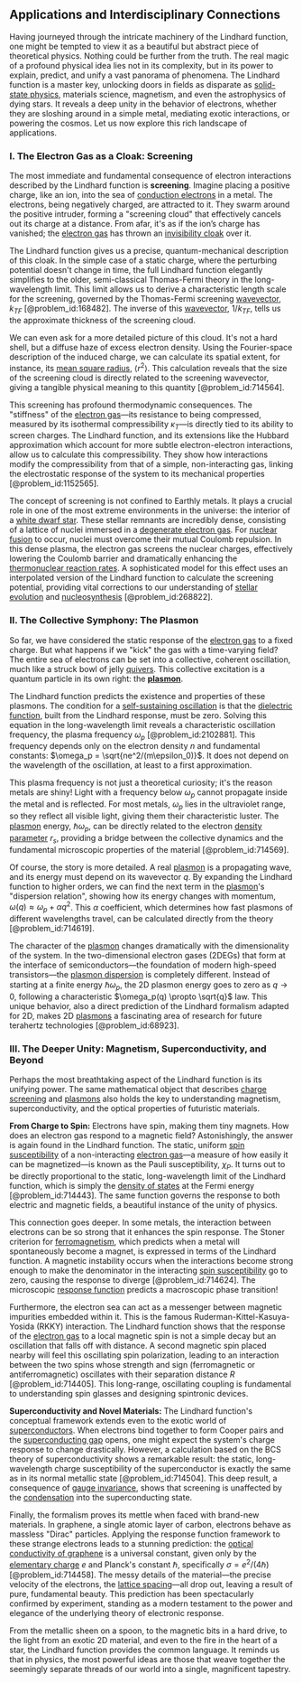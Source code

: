 ## Applications and Interdisciplinary Connections

Having journeyed through the intricate machinery of the Lindhard function, one might be tempted to view it as a beautiful but abstract piece of theoretical physics. Nothing could be further from the truth. The real magic of a profound physical idea lies not in its complexity, but in its power to explain, predict, and unify a vast panorama of phenomena. The Lindhard function is a master key, unlocking doors in fields as disparate as [solid-state physics](@article_id:141767), materials science, magnetism, and even the astrophysics of dying stars. It reveals a deep unity in the behavior of electrons, whether they are sloshing around in a simple metal, mediating exotic interactions, or powering the cosmos. Let us now explore this rich landscape of applications.

### I. The Electron Gas as a Cloak: Screening

The most immediate and fundamental consequence of electron interactions described by the Lindhard function is **screening**. Imagine placing a positive charge, like an ion, into the sea of [conduction electrons](@article_id:144766) in a metal. The electrons, being negatively charged, are attracted to it. They swarm around the positive intruder, forming a "screening cloud" that effectively cancels out its charge at a distance. From afar, it's as if the ion’s charge has vanished; the [electron gas](@article_id:140198) has thrown an [invisibility cloak](@article_id:267580) over it.

The Lindhard function gives us a precise, quantum-mechanical description of this cloak. In the simple case of a static charge, where the perturbing potential doesn't change in time, the full Lindhard function elegantly simplifies to the older, semi-classical Thomas-Fermi theory in the long-wavelength limit. This limit allows us to derive a characteristic length scale for the screening, governed by the Thomas-Fermi screening [wavevector](@article_id:178126), $k_{TF}$ [@problem_id:168482]. The inverse of this [wavevector](@article_id:178126), $1/k_{TF}$, tells us the approximate thickness of the screening cloud.

We can even ask for a more detailed picture of this cloud. It's not a hard shell, but a diffuse haze of excess electron density. Using the Fourier-space description of the induced charge, we can calculate its spatial extent, for instance, its [mean square radius](@article_id:146058), $\langle r^2 \rangle$. This calculation reveals that the size of the screening cloud is directly related to the screening wavevector, giving a tangible physical meaning to this quantity [@problem_id:714564].

This screening has profound thermodynamic consequences. The "stiffness" of the [electron gas](@article_id:140198)—its resistance to being compressed, measured by its isothermal compressibility $\kappa_T$—is directly tied to its ability to screen charges. The Lindhard function, and its extensions like the Hubbard approximation which account for more subtle electron-electron interactions, allow us to calculate this compressibility. They show how interactions modify the compressibility from that of a simple, non-interacting gas, linking the electrostatic response of the system to its mechanical properties [@problem_id:1152565].

The concept of screening is not confined to Earthly metals. It plays a crucial role in one of the most extreme environments in the universe: the interior of a [white dwarf star](@article_id:157927). These stellar remnants are incredibly dense, consisting of a lattice of nuclei immersed in a [degenerate electron gas](@article_id:161030). For [nuclear fusion](@article_id:138818) to occur, nuclei must overcome their mutual Coulomb repulsion. In this dense plasma, the electron gas screens the nuclear charges, effectively lowering the Coulomb barrier and dramatically enhancing the [thermonuclear reaction rates](@article_id:158849). A sophisticated model for this effect uses an interpolated version of the Lindhard function to calculate the screening potential, providing vital corrections to our understanding of [stellar evolution](@article_id:149936) and [nucleosynthesis](@article_id:161093) [@problem_id:268822].

### II. The Collective Symphony: The Plasmon

So far, we have considered the static response of the [electron gas](@article_id:140198) to a fixed charge. But what happens if we "kick" the gas with a time-varying field? The entire sea of electrons can be set into a collective, coherent oscillation, much like a struck bowl of jelly [quivers](@article_id:143446). This collective excitation is a quantum particle in its own right: the **[plasmon](@article_id:137527)**.

The Lindhard function predicts the existence and properties of these plasmons. The condition for a [self-sustaining oscillation](@article_id:272094) is that the [dielectric function](@article_id:136365), built from the Lindhard response, must be zero. Solving this equation in the long-wavelength limit reveals a characteristic oscillation frequency, the plasma frequency $\omega_p$ [@problem_id:2102881]. This frequency depends only on the electron density $n$ and fundamental constants: $\omega_p = \sqrt{ne^2/(m\epsilon_0)}$. It does not depend on the wavelength of the oscillation, at least to a first approximation.

This plasma frequency is not just a theoretical curiosity; it's the reason metals are shiny! Light with a frequency below $\omega_p$ cannot propagate inside the metal and is reflected. For most metals, $\omega_p$ lies in the ultraviolet range, so they reflect all visible light, giving them their characteristic luster. The [plasmon](@article_id:137527) energy, $\hbar\omega_p$, can be directly related to the electron [density parameter](@article_id:264550) $r_s$, providing a bridge between the collective dynamics and the fundamental microscopic properties of the material [@problem_id:714569].

Of course, the story is more detailed. A real [plasmon](@article_id:137527) is a propagating wave, and its energy must depend on its wavevector $q$. By expanding the Lindhard function to higher orders, we can find the next term in the [plasmon](@article_id:137527)'s "dispersion relation", showing how its energy changes with momentum, $\omega(q) \approx \omega_p + \alpha q^2$. This $\alpha$ coefficient, which determines how fast plasmons of different wavelengths travel, can be calculated directly from the theory [@problem_id:714619].

The character of the [plasmon](@article_id:137527) changes dramatically with the dimensionality of the system. In the two-dimensional electron gases (2DEGs) that form at the interface of semiconductors—the foundation of modern high-speed transistors—the [plasmon dispersion](@article_id:196623) is completely different. Instead of starting at a finite energy $\hbar\omega_p$, the 2D plasmon energy goes to zero as $q \to 0$, following a characteristic $\omega_p(q) \propto \sqrt{q}$ law. This unique behavior, also a direct prediction of the Lindhard formalism adapted for 2D, makes 2D [plasmons](@article_id:145690) a fascinating area of research for future terahertz technologies [@problem_id:68923].

### III. The Deeper Unity: Magnetism, Superconductivity, and Beyond

Perhaps the most breathtaking aspect of the Lindhard function is its unifying power. The same mathematical object that describes [charge screening](@article_id:138956) and [plasmons](@article_id:145690) also holds the key to understanding magnetism, superconductivity, and the optical properties of futuristic materials.

**From Charge to Spin:** Electrons have spin, making them tiny magnets. How does an electron gas respond to a magnetic field? Astonishingly, the answer is again found in the Lindhard function. The static, uniform [spin susceptibility](@article_id:140729) of a non-interacting [electron gas](@article_id:140198)—a measure of how easily it can be magnetized—is known as the Pauli susceptibility, $\chi_P$. It turns out to be directly proportional to the static, long-wavelength limit of the Lindhard function, which is simply the [density of states](@article_id:147400) at the Fermi energy [@problem_id:714443]. The same function governs the response to both electric and magnetic fields, a beautiful instance of the unity of physics.

This connection goes deeper. In some metals, the interaction between electrons can be so strong that it enhances the spin response. The Stoner criterion for [ferromagnetism](@article_id:136762), which predicts when a metal will spontaneously become a magnet, is expressed in terms of the Lindhard function. A magnetic instability occurs when the interactions become strong enough to make the denominator in the interacting [spin susceptibility](@article_id:140729) go to zero, causing the response to diverge [@problem_id:714624]. The microscopic [response function](@article_id:138351) predicts a macroscopic phase transition!

Furthermore, the electron sea can act as a messenger between magnetic impurities embedded within it. This is the famous Ruderman-Kittel-Kasuya-Yosida (RKKY) interaction. The Lindhard function shows that the response of the [electron gas](@article_id:140198) to a local magnetic spin is not a simple decay but an oscillation that falls off with distance. A second magnetic spin placed nearby will feel this oscillating spin polarization, leading to an interaction between the two spins whose strength and sign (ferromagnetic or antiferromagnetic) oscillates with their separation distance $R$ [@problem_id:714405]. This long-range, oscillating coupling is fundamental to understanding spin glasses and designing spintronic devices.

**Superconductivity and Novel Materials:** The Lindhard function's conceptual framework extends even to the exotic world of [superconductors](@article_id:136316). When electrons bind together to form Cooper pairs and the [superconducting gap](@article_id:144564) opens, one might expect the system's charge response to change drastically. However, a calculation based on the BCS theory of superconductivity shows a remarkable result: the static, long-wavelength charge susceptibility of the superconductor is exactly the same as in its normal metallic state [@problem_id:714504]. This deep result, a consequence of [gauge invariance](@article_id:137363), shows that screening is unaffected by the [condensation](@article_id:148176) into the superconducting state.

Finally, the formalism proves its mettle when faced with brand-new materials. In graphene, a single atomic layer of carbon, electrons behave as massless "Dirac" particles. Applying the response function framework to these strange electrons leads to a stunning prediction: the [optical conductivity of graphene](@article_id:136665) is a universal constant, given only by the [elementary charge](@article_id:271767) $e$ and Planck's constant $\hbar$, specifically $\sigma = e^2/(4\hbar)$ [@problem_id:714458]. The messy details of the material—the precise velocity of the electrons, the [lattice spacing](@article_id:179834)—all drop out, leaving a result of pure, fundamental beauty. This prediction has been spectacularly confirmed by experiment, standing as a modern testament to the power and elegance of the underlying theory of electronic response.

From the metallic sheen on a spoon, to the magnetic bits in a hard drive, to the light from an exotic 2D material, and even to the fire in the heart of a star, the Lindhard function provides the common language. It reminds us that in physics, the most powerful ideas are those that weave together the seemingly separate threads of our world into a single, magnificent tapestry.